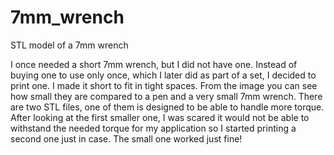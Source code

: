 # 7mm_wrench
STL model of a 7mm wrench

I once needed a short 7mm wrench, but I did not have one. Instead of buying one to use only once, which I later did as part of a set, I decided to print one. I made it short to fit in tight spaces. From the image you can see how small they are compared to a pen and a very small 7mm wrench. There are two STL files, one of them is designed to be able to handle more torque. After looking at the first smaller one, I was scared it would not be able to withstand the needed torque for my application so I started printing a second one just in case. The small one worked just fine!
